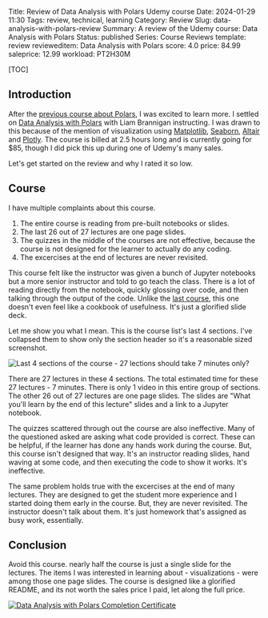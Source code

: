 Title: Review of Data Analysis with Polars Udemy course
Date: 2024-01-29 11:30
Tags: review, technical, learning
Category: Review
Slug: data-analysis-with-polars-review
Summary: A review of the Udemy course: Data Analysis with Polars
Status: published
Series: Course Reviews
template: review
revieweditem: Data Analysis with Polars
score: 4.0
price: 84.99
saleprice: 12.99
workload: PT2H30M

[TOC]

## Introduction

After the [previous course about Polars][1], I was excited to learn more. I settled on [Data Analysis with Polars][course] with Liam Brannigan instructing. I was drawn to this because of the mention of visualization using [Matplotlib][2], [Seaborn][3], [Altair][4] and [Plotly][5]. The course is billed at 2.5 hours long and is currently going for $85, though I did pick this up during one of Udemy's many sales. 

Let's get started on the review and why I rated it so low.

## Course

I have multiple complaints about this course. 

1. The entire course is reading from pre-built notebooks or slides.
2. The last 26 out of 27 lectures are one page slides. 
3. The quizzes in the middle of the courses are not effective, because the course is not designed for the learner to actually do any coding.
4. The excercises at the end of lectures are never revisited. 

This course felt like the instructor was given a bunch of Jupyter notebooks but a more senior instructor and told to go teach the class. There is a lot of reading directly from the notebook, quickly glossing over code, and then talking through the output of the code. Unlike the [last course][1], this one doesn't even feel like a cookbook of usefulness. It's just a glorified slide deck.

Let me show you what I mean. This is the course list's last 4 sections. I've collapsed them to show only the section header so it's a reasonable sized screenshot. 

![Last 4 sections of the course - 27 lections should take 7 minutes only?][6]

There are 27 lectures in these 4 sections. The total estimated time for these 27 lectures - 7 minutes. There is only 1 video in this entire group of sections. The other 26 out of 27 lectures are one page slides. The slides are "What you'll learn by the end of this lecture" slides and a link to a Jupyter notebook. 

The quizzes scattered through out the course are also ineffective. Many of the questioned asked are asking what code provided is correct. These can be helpful, if the learner has done any hands work during the course. But, this course isn't designed that way. It's an instructor reading slides, hand waving at some code, and then executing the code to show it works. It's ineffective.

The same problem holds true with the excercises at the end of many lectures. They are designed to get the student more experience and I started doing them early in the course. But, they are never revisited. The instructor doesn't talk about them. It's just homework that's assigned as busy work, essentially. 

## Conclusion

Avoid this course. nearly half the course is just a single slide for the lectures. The items I was interested in learning about - visualizations - were among those one page slides. The course is designed like a glorified README, and its not worth the sales price I paid, let along the full price. 

[![Data Analysis with Polars Completion Certificate][certificate]][courselink]

 [1]: {filename}2024_01_25_review_learn_analytics_with_polars.md
 [2]: https://matplotlib.org/
 [3]: https://seaborn.pydata.org/
 [4]: https://altair-viz.github.io/
 [5]: https://plotly.com/python/getting-started/
 [6]: {attach}images/polars-course-list-concerns.png
 [course]: https://www.udemy.com/course/data-analysis-with-polars/
 [certificate]: {attach}images/udemy-data-analysis-polars.jpg
 [courselink]: https://www.udemy.com/certificate/UC-8315301e-a632-458f-8b3c-9392e076d2fa/
